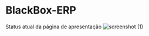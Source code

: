 # BlackBox-ERP
Status atual da página de apresentação
![screenshot (1)](https://user-images.githubusercontent.com/63604055/231882973-b6613a82-6e27-42ec-bee5-573211e1d0b7.png)
